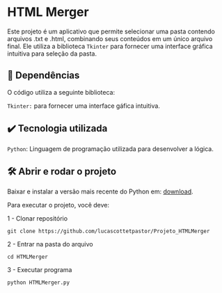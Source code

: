 # HTML Merger

Este projeto é um aplicativo que permite selecionar uma pasta contendo arquivos .txt e .html, combinando seus conteúdos em um único arquivo final. Ele utiliza a biblioteca `Tkinter` para fornecer uma interface gráfica intuitiva para seleção da pasta.


## 🔨 Dependências

O código utiliza a seguinte biblioteca:

`Tkinter:` para fornecer uma interface gáfica intuitiva.


## ✔️ Tecnologia utilizada

`Python`: Linguagem de programação utilizada para desenvolver a lógica.

## 🛠️ Abrir e rodar o projeto

Baixar e instalar a versão mais recente do Python em: [download](https://www.python.org/downloads/).


Para executar o projeto, você deve:

1 - Clonar repositório
```
git clone https://github.com/lucascottetpastor/Projeto_HTMLMerger
```
2 - Entrar na pasta do arquivo
```
cd HTMLMerger
```

3 - Executar programa
```
python HTMLMerger.py
```

